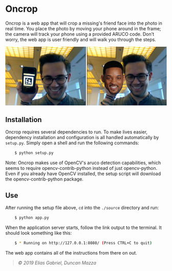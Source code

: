 # Oncrop

Oncrop is a web app that will crop a missing's friend face into the photo in real time. You place the photo by moving your phone around in the frame; the camera will track your phone using a provided ARUCO code. Don't worry, the web app is user friendly and will walk you through the steps.

![example image](documentation/example.png)

## Installation
Oncrop requires several dependencies to run. To make lives easier, dependency installation and configuration is all handled automatically by `setup.py`. Simply open a shell and run the following commands:

```sh
	$ python setup.py
```
Note: Oncrop makes use of OpenCV's aruco detection capabilities, which seems to require opencv-contrib-python instead of just opencv-python. Even if you already have OpenCV installed, the setup script will download the opencv-contrib-python package.

## Use
After running the setup file above, `cd` into the `./source` directory and run:

```sh
	$ python app.py
```

When the application server starts, follow the link output to the terminal. It should look something like this:

```sh
	$ * Running on http://127.0.0.1:8080/ (Press CTRL+C to quit)
```

The web app contains all of the instructions from there on out.

> _&copy; 2019 Elias Gabriel, Duncan Mazza_	
